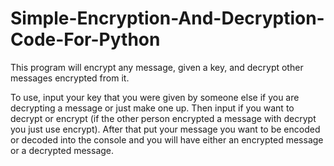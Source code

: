 # Simple-Encryption-And-Decryption-Code-For-Python
This program will encrypt any message, given a key, and decrypt other messages encrypted from it.

To use, input your key that you were given by someone else if you are decrypting a message or just make one up.
Then input if you want to decrypt or encrypt (if the other person encrypted a message with decrypt you just use encrypt).
After that put your message you want to be encoded or decoded into the console and you will have either an encrypted message or a decrypted message.
